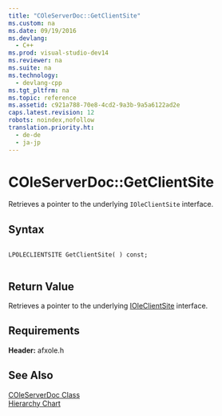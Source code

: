 ```yaml
---
title: "COleServerDoc::GetClientSite"
ms.custom: na
ms.date: 09/19/2016
ms.devlang: 
  - C++
ms.prod: visual-studio-dev14
ms.reviewer: na
ms.suite: na
ms.technology: 
  - devlang-cpp
ms.tgt_pltfrm: na
ms.topic: reference
ms.assetid: c921a788-70e8-4cd2-9a3b-9a5a6122ad2e
caps.latest.revision: 12
robots: noindex,nofollow
translation.priority.ht: 
  - de-de
  - ja-jp
---
```

# COleServerDoc::GetClientSite
Retrieves a pointer to the underlying `IOleClientSite` interface.  
  
## Syntax  
  
```  
  
LPOLECLIENTSITE GetClientSite( ) const;  
  
```  
  
## Return Value  
 Retrieves a pointer to the underlying [IOleClientSite](http://msdn.microsoft.com/library/windows/desktop/ms693706) interface.  
  
## Requirements  
 **Header:** afxole.h  
  
## See Also  
 [COleServerDoc Class](../vs140/COleServerDoc-Class.md)   
 [Hierarchy Chart](../vs140/Hierarchy-Chart.md)